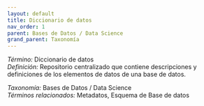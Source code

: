 ```yaml
---
layout: default
title: Diccionario de datos
nav_order: 1
parent: Bases de Datos / Data Science
grand_parent: Taxonomía
---
```


*Término:* Diccionario de datos  
*Definición:* Repositorio centralizado que contiene descripciones y definiciones de los elementos de datos de una base de datos.

*Taxonomía:* Bases de Datos / Data Science  
*Términos relacionados:* Metadatos, Esquema de Base de datos
